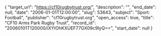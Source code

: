 {
  "target_url": "https://cf10rugbytrust.org/", 
  "description": "", 
  "end_date": null, 
  "date": "2006-01-01T12:00:00", 
  "slug": 53643, 
  "subject": "Sport: Football", 
  "publisher": "cf10rugbytrust.org", 
  "open_access": true, 
  "title": "CF10 Arms Park Rugby Trust", 
  "record_id": "20060101T120000/iXYIOhKXUEF77GX09c9lyQ==", 
  "start_date": null
}

